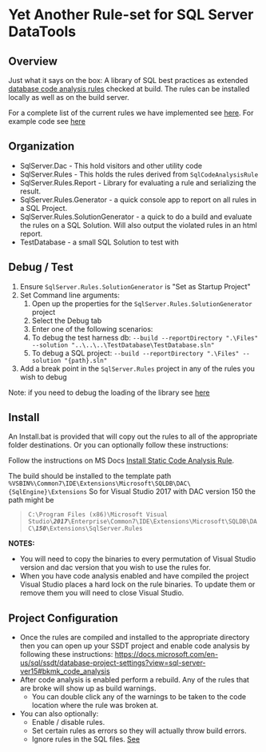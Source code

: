 # Yet Another Rule-set for SQL Server DataTools

## Overview

Just what it says on the box: A library of SQL best practices as extended [database code analysis rules](https://docs.microsoft.com/en-us/sql/ssdt/overview-of-extensibility-for-database-code-analysis-rules?view=sql-server-ver15) checked at build. The rules can be installed locally as well as on the build server.

For a complete list of the current rules we have implemented see [here](docs/table_of_contents.md). For example code see [here](https://github.com/microsoft/DACExtensions/tree/master/RuleSamples)

## Organization

- SqlServer.Dac - This hold visitors and other utility code
- SqlServer.Rules - This holds the rules derived from `SqlCodeAnalysisRule`
- SqlServer.Rules.Report - Library for evaluating a rule and serializing the result.
- SqlServer.Rules.Generator - a quick console app to report on all rules in a SQL Project.
- SqlServer.Rules.SolutionGenerator - a quick to do a build and evaluate the rules on a SQL Solution. Will also output the violated rules in an html report.
- TestDatabase - a small SQL Solution to test with

## Debug / Test

1) Ensure `SqlServer.Rules.SolutionGenerator` is "Set as Startup Project"
1) Set Command line arguments:
    1) Open up the properties for the `SqlServer.Rules.SolutionGenerator` project
    1) Select the Debug tab
    1) Enter one of the following scenarios:
      1) To debug the test harness db: ```--build --reportDirectory ".\Files" --solution "..\..\..\TestDatabase\TestDatabase.sln"```
      1) To debug a SQL project: ```--build --reportDirectory ".\Files" --solution "{path}.sln"```
1) Add a break point in the `SqlServer.Rules` project in any of the rules you wish to debug

Note: if you need to debug the loading of the library see [here](/SqlServer.Rules/README.md)

## Install

An Install.bat is provided that will copy out the rules to all of the appropriate folder destinations. Or you can optionally follow these instructions:

Follow the instructions on MS Docs [Install Static Code Analysis Rule](https://docs.microsoft.com/en-us/sql/ssdt/walkthrough-author-custom-static-code-analysis-rule-assembly?view=sql-server-ver15#install-a-static-code-analysis-rule).

The build should be installed to the template path
`%VSBIN%\Common7\IDE\Extensions\Microsoft\SQLDB\DAC\{SqlEngine}\Extensions`
So for Visual Studio 2017 with DAC version 150 the path might be
> `C:\Program Files (x86)\Microsoft Visual Studio\`***`2017`***`\Enterprise\Common7\IDE\Extensions\Microsoft\SQLDB\DAC\`***`150`***`\Extensions\SqlServer.Rules`

**NOTES:**

- You will need to copy the binaries to every permutation of Visual Studio version and dac version that you wish to use the rules for.
- When you have code analysis enabled and have compiled the project Visual Studio places a hard lock on the rule binaries. To update them or remove them you will need to close Visual Studio.

## Project Configuration

- Once the rules are compiled and installed to the appropriate directory then you can open up your SSDT project and enable code analysis by following these instructions: https://docs.microsoft.com/en-us/sql/ssdt/database-project-settings?view=sql-server-ver15#bkmk_code_analysis
- After code analysis is enabled perform a rebuild. Any of the rules that are broke will show up as build warnings.
  - You can double click any of the warnings to be taken to the code location where the rule was broken at.
- You can also optionally:
  - Enable / disable rules.
  - Set certain rules as errors so they will actually throw build errors.
  - Ignore rules in the SQL files. [See](docs/ignoring_rules.md)

